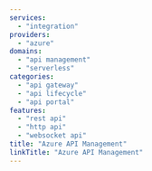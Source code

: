 ```yaml
---
services:
  - "integration"
providers:
  - "azure"
domains:
  - "api management"
  - "serverless"
categories:
  - "api gateway"
  - "api lifecycle"
  - "api portal"
features:
  - "rest api"
  - "http api"
  - "websocket api"
title: "Azure API Management"
linkTitle: "Azure API Management"
---
```

